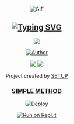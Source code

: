 <div align="center">
  <p align="center">

   <img 
src="https://tenor.com/view/kiss-gif-25234454.gif" alt="GIF"/>
</p>


## [![Typing SVG](https://readme-typing-svg.herokuapp.com?font=Rockstar-ExtraBold&color=F33A6A&lines=WELCOME+TO+TOXIC+LEO+MD+REPO;CREATED+BY+AKASH+LEO;THIS+IS+A+USERBOT+PUBLIC+BOT;WITH+MORE+FEATHERS)](https://git.io/typing-svg)

 </a>
</p>


<div align="center">
  <p align="center">
<img src=https://i.imgur.com/ABlABJP.jpeg>
</p>

  <p align="center">
<a href="https:"><img title="Author" src="https://img.shields.io/badge/Author--AKASH/TOXIC-LEO?color=blue&style=for-the-badge&logo=whatsapp"></a>
</p>
</div>
<p align="center">
  <a href="https://instagram.com/akash_ak_4"><img src="https://img.shields.io/badge/Instagram-E4405F?style=for-the-badge&logo=instagram&logoColor=white"/> 
  <a href="https://wa.me/919497206865"><img src="https://img.shields.io/badge/WhatsApp-25D366?style=for-the-badge&logo=whatsapp&logoColor=white" />
</p>
</a>
<p align="center">
Project created by <a href="https://github.com/toxic-leo1</a> to make it public
    <br>
       | © |
        Reserved |
    <br> 
</p>

## SETUP
<div align="center"> 


  ### SIMPLE METHOD
  
[![Deploy](https://www.herokucdn.com/deploy/button.svg)](https://heroku.com/deploy?template=https://github.com/toxic-leo1/Toxic_Leo-MD)


[![Run on Repl.it](https://repl.it/badge/github/quiec/whatsAlfa)](https://replit.com/@darkalphaxteam/CYBER-X-MD-SCANNER?output%20only=1&lite=1#index.js)
  

